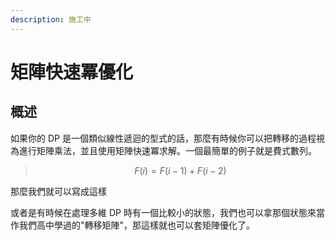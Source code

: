 ```yaml
---
description: 施工中
---
```


# 矩陣快速冪優化

## 概述

如果你的 DP 是一個類似線性遞迴的型式的話，那麼有時候你可以把轉移的過程視為進行矩陣乘法，並且使用矩陣快速冪求解。一個最簡單的例子就是費式數列。

> $$F(i)=F(i-1)+F(i-2)$$

那麼我們就可以寫成這樣

或者是有時候在處理多維 DP 時有一個比較小的狀態，我們也可以拿那個狀態來當作我們高中學過的"轉移矩陣"，那這樣就也可以套矩陣優化了。

